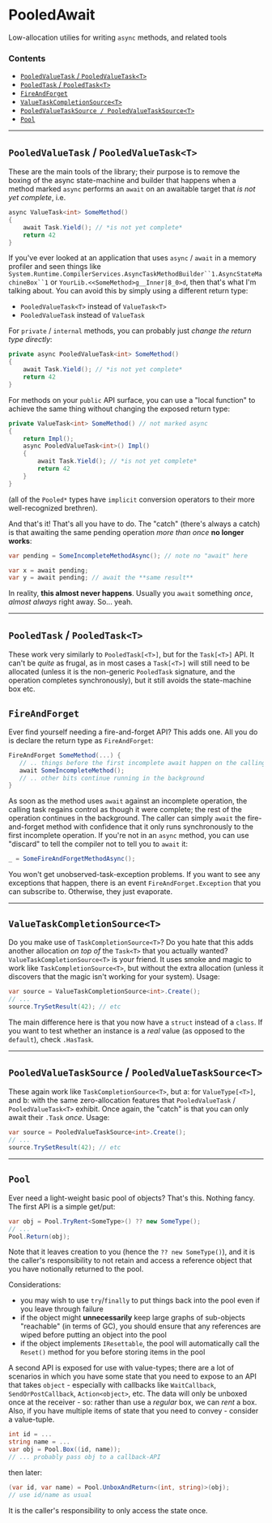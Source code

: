 # PooledAwait

Low-allocation utilies for writing `async` methods, and related tools

### Contents

- [`PooledValueTask` / `PooledValueTask<T>`](#pooledvaluetask--pooledvaluetaskt)
- [`PooledTask` / `PooledTask<T>`](#pooledtask--pooledtaskt)
- [`FireAndForget`](#fireandforget)
- [`ValueTaskCompletionSource<T>`](#valuetaskcompletionsourcet)
- [`PooledValueTaskSource / PooledValueTaskSource<T>`](#pooledvaluetasksource--pooledvaluetasksourcet)
- [`Pool`](#pool)

---

## `PooledValueTask` / `PooledValueTask<T>`

These are the main tools of the library; their purpose is to remove the boxing of the async state-machine and builder that happens when a method
marked `async` performs an `await` on an awaitable target that *is not yet complete*, i.e.

``` c#
async ValueTask<int> SomeMethod()
{
	await Task.Yield(); // *is not yet complete*
	return 42
}
```

If you've ever looked at an application that uses `async` / `await` in a memory profiler and seen things like `System.Runtime.CompilerServices.AsyncTaskMethodBuilder``1.AsyncStateMachineBox``1`
or `YourLib.<<SomeMethod>g__Inner|8_0>d`, then that's what I'm talking about. You can avoid this by simply using a different return type:

- `PooledValueTask<T>` instead of `ValueTask<T>`
- `PooledValueTask` instead of `ValueTask`

For `private` / `internal` methods, you can probably just *change the return type directly*:

``` c#
private async PooledValueTask<int> SomeMethod()
{
	await Task.Yield(); // *is not yet complete*
	return 42
}
```

For methods on your `public` API surface, you can use a "local function" to achieve the same thing without changing the exposed return type:

``` c#
private ValueTask<int> SomeMethod() // not marked async
{
	return Impl();
	async PooledValueTask<int>() Impl()
	{
		await Task.Yield(); // *is not yet complete*
		return 42
	}
}
```

(all of the `Pooled*` types have `implicit` conversion operators to their more well-recognized brethren).

And that's it! That's all you have to do. The "catch" (there's always a catch) is that awaiting the same pending operation *more than once* **no longer works**:

``` c#
var pending = SomeIncompleteMethodAsync(); // note no "await" here

var x = await pending;
var y = await pending; // await the **same result**
```

In reality, **this almost never happens**. Usually you `await` something *once*, *almost always* right away. So... yeah.

---

## `PooledTask` / `PooledTask<T>`

These work very similarly to `PooledTask[<T>]`, but for the `Task[<T>]` API. It can't be *quite* as frugal, as in most cases a `Task[<T>]`
will still need to be allocated (unless it is the non-generic `PooledTask` signature, and the operation completes synchronously), but it
still avoids the state-machine box etc.

## `FireAndForget`

Ever find yourself needing a fire-and-forget API? This adds one. All you do is declare the return type as `FireAndForget`:

``` c#
FireAndForget SomeMethod(...) {
   // .. things before the first incomplete await happen on the calling thread
   await SomeIncompleteMethod();
   // .. other bits continue running in the background
}
```

As soon as the method uses `await` against an incomplete operation, the calling
task regains control as though it were complete; the rest of the operation continues in the background. The caller can simply `await`
the fire-and-forget method with confidence that it only runs synchronously to the first incomplete operation. If you're not in an `async`
method, you can use "discard" to tell the compiler not to tell you to `await` it:

``` c#
_ = SomeFireAndForgetMethodAsync();
```

You won't get unobserved-task-exception problems. If you want to see any exceptions that happen, there is an event `FireAndForget.Exception`
that you can subscribe to. Otherwise, they just evaporate.

---

## `ValueTaskCompletionSource<T>`

Do you make use of `TaskCompletionSource<T>`? Do you hate that this adds another allocation *on top of* the `Task<T>` that you actually wanted?
`ValueTaskCompletionSource<T>` is your friend. It uses smoke and magic to work like `TaskCompletionSource<T>`, but without the extra
allocation (unless it discovers that the magic isn't working for your system). Usage:

``` c#
var source = ValueTaskCompletionSource<int>.Create();
// ...
source.TrySetResult(42); // etc
```

The main difference here is that you now have a `struct` instead of a `class`. If you want to test whether an instance is a *real* value
(as opposed to the `default`), check `.HasTask`.

---

## `PooledValueTaskSource` / `PooledValueTaskSource<T>`

These again work like `TaskCompletionSource<T>`, but a: for `ValueType[<T>]`, and b: with the same zero-allocation features that
`PooledValueTask` / `PooledValueTask<T>` exhibit. Once again, the "catch" is that you can only await their `.Task` *once*. Usage:

``` c#
var source = PooledValueTaskSource<int>.Create();
// ...
source.TrySetResult(42); // etc
```

---

## `Pool`

Ever need a light-weight basic pool of objects? That's this. Nothing fancy. The first API is a simple get/put:

``` c#
var obj = Pool.TryRent<SomeType>() ?? new SomeType();
// ...
Pool.Return(obj);
```

Note that it leaves creation to you (hence the `?? new SomeType()`), and it is the caller's responsibility to not retain and access
a reference object that you have notionally returned to the pool.

Considerations:

- you may wish to use `try`/`finally` to put things back into the pool even if you leave through failure
- if the object might **unnecessarily** keep large graphs of sub-objects "reachable" (in terms of GC), you should ensure that any references are wiped before putting an object into the pool
- if the object implements `IResettable`, the pool will automatically call the `Reset()` method for you before storing items in the pool

A second API is exposed for use with value-types; there are a lot of scenarios in which you have some state that you need to expose
to an API that takes `object` - especially with callbacks like `WaitCallback`, `SendOrPostCallback`, `Action<object>`, etc. The data
will only be unboxed once at the receiver - so: rather than use a *regular* box, we can *rent* a box. Also, if you have multiple items of
state that you need to convey - consider a value-tuple.

``` c#
int id = ...
string name = ...
var obj = Pool.Box((id, name));
// ... probably pass obj to a callback-API
```

then later:

``` c#
(var id, var name) = Pool.UnboxAndReturn<(int, string)>(obj);
// use id/name as usual
```

It is the caller's responsibility to only access the state once.


